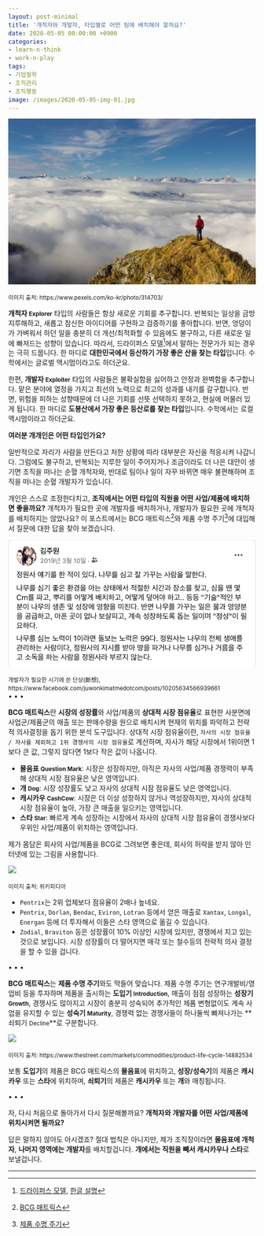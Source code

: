 ```yaml
---
layout: post-minimal
title: '개척자와 개발자, 타입별로 어떤 팀에 배치해야 할까요?'
date: 2020-05-05 00:00:00 +0900
categories:
- learn-n-think
- work-n-play
tags:
- 기업철학
- 조직관리
- 조직행동
image: /images/2020-05-05-img-01.jpg
---
```


![](/images/2020-05-05-img-01.jpg)
<div class="text-center"><small>이미지 출처: https://www.pexels.com/ko-kr/photo/314703/</small></div>

**개척자 <small>Explorer</small>** 타입의 사람들은 항상 새로운 기회를 추구합니다. 반복되는 일상을 금방 지루해하고, 새롭고 참신한 아이디어를 구현하고 검증하기를 좋아합니다.
반면, 엉덩이가 가벼워서 하던 일을 충분히 더 개선/최적화할 수 있음에도 불구하고, 다른 새로운 일에 빠져드는 성향이 있습니다. 따라서, 드라이퍼스 모델[^1]에서 말하는 전문가가 되는 경우는 극히 드뭅니다.
한 마디로 **대한민국에서 등산하기 가장 좋은 산을 찾는 타입**입니다. 수학에서는 글로벌 맥시멈이라고도 하더군요.

한편, **개발자 <small>Exploiter</small>** 타입의 사람들은 불확실함을 싫어하고 안정과 완벽함을 추구합니다. 맡은 분야에 열정을 가지고 최선의 노력으로 최고의 성과를 내기를 갈구합니다.
반면, 위험을 피하는 성향때문에 더 나은 기회를 선뜻 선택하지 못하고, 현실에 머물러 있게 됩니다.
한 마디로 **도봉산에서 가장 좋은 등산로를 찾는 타입**입니다. 수학에서는 로컬 맥시멈이라고 하더군요.

**여러분 개개인은 어떤 타입인가요?**

일반적으로 자리가 사람을 만든다고 처한 상황에 따라 대부분은 자신을 적응시켜 나갑니다. 그럼에도 불구하고, 반복되는 지루한 일이 주어지거나 조금이라도 더 나은 대안이 생기면 조직을 떠나는 순혈 개척자와, 반대로 팀이나 일이 자꾸 바뀌면 매우 불편해하며 조직을 떠나는 순혈 개발자가 있습니다. 

개인은 스스로 조정한다치고, **조직에서는 어떤 타입의 직원을 어떤 사업/제품에 배치하면 좋을까요?** 개척자가 필요한 곳에 개발자를 배치하거나, 개발자가 필요한 곳에 개척자를 배치하지는 않았나요? 이 포스트에서는 BCG 매트릭스[^2]와 제품 수명 주기[^3]에 대입해서 질문에 대한 답을 찾아 보겠습니다.

![](/images/2020-05-05-img-02.png)
<div class="text-center"><small>개발자가 필요한 시기에 쓴 단상(斷想), https://www.facebook.com/juwonkimatmedotcom/posts/10205634566939661</small></div>

<!--more-->
<div class="spacer">• • •</div>

**BCG 매트릭스**란 **시장의 성장률**와 사업/제품의 **상대적 시장 점유율**로 표현한 사분면에 사업군/제품군의 매출 또는 판매수량을 원으로 배치시켜 현재의 위치를 파악하고 전략적 의사결정을 돕기 위한 분석 도구입니다. 상대적 시장 점유율이란, `자사의 시장 점유율 / 자사를 제외하고 1위 경쟁사의 시장 점유율`로 계산하며, 자사가 해당 시장에서 1위이면 1보다 큰 값, 그렇지 않다면 1보다 작은 값이 나옵니다. 

- **물음표 <small>Question Mark</small>**: 시장은 성장하지만, 아직은 자사의 사업/제품 경쟁력이 부족해 상대적 시장 점유율은 낮은 영역입니다.
- **개 <small>Dog</small>**: 시장 성장률도 낮고 자사의 상대적 시잠 점유율도 낮은 영역입니다.
- **캐시카우 <small>CashCow</small>**: 시장은 더 이상 성장하지 않거나 역성장하지만, 자사의 상대적 시장 점유율이 높아, 가장 큰 매출을 일으키는 영역입니다.
- **스타 <small>Star</small>**: 빠르게 계속 성장하는 시장에서 자사의 상대적 시장 점유율이 경쟁사보다 우위인 사업/제품이 위치하는 영역입니다. 

제가 몸담은 회사의 사업/제품을 BCG로 그려보면 좋은데, 회사의 허락을 받지 않아 인터넷에 있는 그림을 사용합니다.

![](https://upload.wikimedia.org/wikipedia/commons/7/76/Folio_Plot_BCG_Matrix_Example.png)
<div class="text-center"><small>이미지 출처: 위키피디아</small></div>

- `Pentrix`는 2위 업체보다 점유율이 2배나 높네요.
- `Pentrix`, `Dorlan`, `Bendac`, `Eviron`, `Lotran` 등에서 얻은 매출로 `Xantax`, `Longal`, `Energan` 등에 더 투자해서 이들은 스타 영역으로 옮길 수 있습니다.
- `Zodial`, `Braviton` 등은 성장률이 10% 이상인 시장에 있지만, 경쟁에서 지고 있는 것으로 보입니다. 시장 성장률이 더 떨어지면 매각 또는 철수등의 전략적 의사 결정을 할 수 있을 겁니다.

<div class="spacer">• • •</div>

**BCG 매트릭스**는 **제품 수명 주기**와도 딱들어 맞습니다. 제품 수명 주기는 연구개발비/영업비 등을 투자하며 제품을 출시하는 **도입기 <small>Introduction</small>**, 매출이 점점 성장하는 **성장기 <small>Growth</small>**, 경쟁사도 많아지고 시장이 충분히 성숙되어 추가적인 제품 변형없이도 계속 사업을 유지할 수 있는 **성숙기 <small>Maturity</small>**, 경쟁력 없는 경쟁사들이 하나둘씩 빠져나가는 **쇠퇴기 <small>Decline</small>**로 구분합니다.

![](https://www.thestreet.com/.image/c_limit%2Ccs_srgb%2Cq_auto:good%2Cw_1400/MTY3NTM5NDQ4MjA0NDM3Mzkw/image-placeholder-title.webp)
<div class="text-center"><small>이미지 출처: https://www.thestreet.com/markets/commodities/product-life-cycle-14882534</small></div>

보통 **도입기**의 제품은 BCG 매트릭스의 **물음표**에 위치하고, **성장/성숙기**의 제품은 **캐시카우** 또는 **스타**에 위치하며, **쇠퇴기**의 제품은 **캐시카우** 또는 **개**와 매칭됩니다.

<div class="spacer">• • •</div>

자, 다시 처음으로 돌아가서 다시 질문해볼까요? **개척자와 개발자를 어떤 사업/제품에 위치시켜면 될까요?** 

답은 말하지 않아도 아시겠죠? 절대 법칙은 아니지만, 제가 조직장이라면 **물음표에 개척자**, **나머지 영역에는 개발자**를 배치할겁니다. **개에서는 직원을 빼서 캐시카우나 스타**로 보낼겁니다. 

---

[^1]: [드라이퍼스 모델](https://en.wikipedia.org/wiki/Dreyfus_model_of_skill_acquisition), [한글 설명](https://brunch.co.kr/@cleancode/4)
[^2]: [BCG 매트릭스](https://ko.wikipedia.org/wiki/BCG_%EB%A7%A4%ED%8A%B8%EB%A6%AD%EC%8A%A4)
[^3]: [제품 수명 주기](https://www.thestreet.com/markets/commodities/product-life-cycle-14882534)

